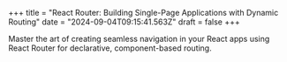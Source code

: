 +++
title = "React Router: Building Single-Page Applications with Dynamic Routing"
date = "2024-09-04T09:15:41.563Z"
draft = false
+++

  Master the art of creating seamless navigation in your React apps using React Router for declarative, component-based routing.
        